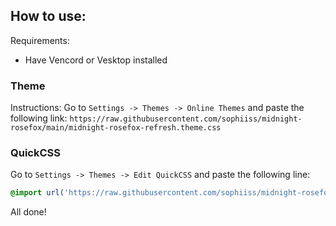 ## How to use:

Requirements:
- Have Vencord or Vesktop installed

### Theme

Instructions:
Go to `Settings -> Themes -> Online Themes` and paste the following link:
`https://raw.githubusercontent.com/sophiiss/midnight-rosefox/main/midnight-rosefox-refresh.theme.css`

### QuickCSS
Go to `Settings -> Themes -> Edit QuickCSS` and paste the following line:
```css
@import url('https://raw.githubusercontent.com/sophiiss/midnight-rosefox/main/quick.css');
```

All done!
